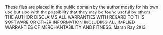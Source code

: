 These files are placed in the public domain by the author mostly for his own use
but also with the possibility that they may be found useful by others.
THE AUTHOR DISCLAIMS ALL WARRANTIES WITH REGARD TO THIS SOFTWARE OR
OTHER INFORMATION INCLUDING ALL IMPLIED WARRANTIES OF MERCHANTABILITY AND FITNESS.
Marsh Ray 2013
